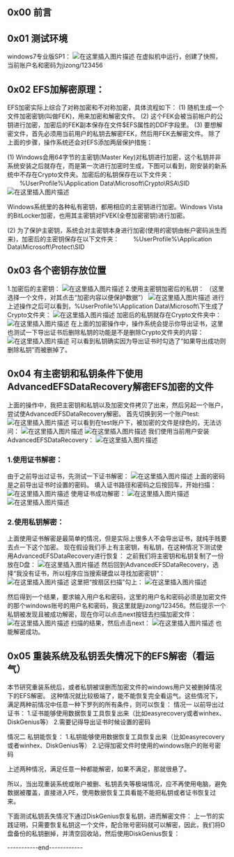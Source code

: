 ## 0x00 前言

## 0x01 测试环境
windows7专业版SP1：
![在这里插入图片描述](../image/231549a032d154c622be2b5b11bd967a.png)
在虚拟机中运行，创建了快照，当前账户名和密码为jizong/123456

## 0x02 EFS加解密原理：
EFS加密实际上综合了对称加密和不对称加密，具体流程如下：
(1) 随机生成一个文件加密密钥(叫做FEK)，用来加密和解密文件。
(2) 这个FEK会被当前帐户的公钥进行加密，加密后的FEK副本保存在文件$EFS属性的DDF字段里。
(3) 要想解密文件，首先必须用当前用户的私钥去解密FEK，然后用FEK去解密文件。
除了上面的步骤，操作系统还会对EFS添加两层保护措施：

(1) Windows会用64字节的主密钥(Master Key)对私钥进行加密，这个私钥并非系统安装之后就存在，而是第一次进行加密时生成，下图可以看到，刚安装的新系统中不存在Crypto文件夹。加密后的私钥保存在以下文件夹：
　　%UserProfile%\Application Data\Microsoft\Crypto\RSA\SID
　　![在这里插入图片描述](../image/aa1ddc2fda8304602681ec71d6487459.png)

Windows系统里的各种私有密钥，都用相应的主密钥进行加密。Windows Vista的BitLocker加密，也用其主密钥对FVEK(全卷加密密钥)进行加密。


(2) 为了保护主密钥，系统会对主密钥本身进行加密(使用的密钥由帐户密码派生而来)，加密后的主密钥保存在以下文件夹：
　　%UserProfile%\Application Data\Microsoft\Protect\SID

## 0x03 各个密钥存放位置
1.加密后的主密钥：
![在这里插入图片描述](../image/3f10578e97d3623576ae6ec0cdcf04f3.png)
2.使用主密钥加密后的私钥：
（这里选择一个文件，对其点击“加密内容以便保护数据”）
![在这里插入图片描述](../image/ff199fd4d601c98cf04e0dbe9bc5b821.png)
进行上述操作之后可以看到，%UserProfile%\Application Data\Microsoft\下生成了Crypto文件夹：
![在这里插入图片描述](../image/58e20d6e5e272e633cbc3c67ffa57d1c.png)
加密后的私钥就存在Crypto文件夹中：
![在这里插入图片描述](../image/fc288fd3423e9ef1a479f932d44c45a7.png)
在上面的加密操作中，操作系统会提示你导出证书，这里也测试一下导出证书后删除私钥的功能是不是删除Crypto文件夹的内容：
![在这里插入图片描述](../image/136ade76c7c67ce9b6385fec68f469c1.png)
可以看到私钥确实因为导出证书时勾选了“如果导出成功则删除私钥”而被删掉了。


## 0x04 有主密钥和私钥条件下使用AdvancedEFSDataRecovery解密EFS加密的文件
上面的操作中，我把主密钥和私钥以及加密文件拷贝了出来，然后另起一个账户，尝试使AdvancedEFSDataRecovery解密。
首先切换到另一个账户test:
![在这里插入图片描述](../image/e9c4e88a1a9552e5a34f0079a3e81588.png)
可以看到在test账户下，被加密的文件是绿色的，无法访问：
![在这里插入图片描述](../image/e9d8e4170de1f98146009dda67793059.png)
![在这里插入图片描述](../image/ec62dc0482d27c3745080631de3c3784.png)
我们使用当前用户安装AdvancedEFSDataRecovery：
![在这里插入图片描述](../image/04ffebd1be9583c3d5f9dee5fcb2328e.png)
### 1.使用证书解密：
由于之前导出过证书，先测试一下证书解密：
![在这里插入图片描述](../image/5c880c0db1fa229bac6195e4acb7d127.png)
上面的密码是之前导出证书时设置的密码。
填入证书路径和密码之后按回车，开始扫描：
![在这里插入图片描述](../image/dc9f5caf5c41bfb1656ee547321b83bd.png)
使用证书成功解密：
![在这里插入图片描述](../image/b66ab1de90987e681ec98a8e21113658.png)
![在这里插入图片描述](../image/122d52d3383aa30ebb36dca0fe9b62c3.png)
### 2.使用私钥解密：
上面使用证书解密是最简单的情况，但是实际上很多人不会导出证书，就纯手贱要去点一下这个加密。
现在假设我们手上有主密钥，有私钥，在这种情况下测试使用AdvancedEFSDataRecovery进行恢复：
之前我们将主密钥和私钥复制了一份放在D盘：
![在这里插入图片描述](../image/d8549f032c58f6143896d1c277bf6478.png)
然后回到AdvancedEFSDataRecovery，选择“我没有证书，所以程序应当搜索硬盘以寻找加密密钥”：
![在这里插入图片描述](../image/ff857fd80be871f4cbaa3e4f9ad87e90.png)
这里把“按扇区扫描”勾上：
![在这里插入图片描述](../image/b2ca10b7f45dbae591e3853649ff554c.png)

然后得到一个结果，要求输入用户名和密码，这里的用户名和密码必须是加密文件的那个windows账号的用户名和密码，我这里就是jizong/123456。然后提示一个私钥被发现且被成功解密，现在你可以点击next按钮去扫描加密文件：
![在这里插入图片描述](../image/924b94d5cbaf2c074bcb5087363032ea.png)
扫描的结果，然后点击next：
![在这里插入图片描述](../image/b10bb7620d1506d7747df39b20702087.png)
也能解密成功。

## 0x05 重装系统及私钥丢失情况下的EFS解密（看运气）
本节研究重装系统后，或者私钥被误删而加密文件的windows用户又被删掉情况下的EFS解密。
这种情况就比较极端了，能不能恢复完全看运气。这些情况下，满足两种前情况中任意一种下罗列的所有条件，则可以恢复：
情况一 以前导出过证书：
1.证书能够使用数据恢复工具恢复出来（比如easyrecovery或者winhex、DiskGenius等）
2.需要记得导出证书时候设置的密码

情况二 私钥能恢复：
1.私钥能够使用数据恢复工具恢复出来（比如easyrecovery或者winhex、DiskGenius等）
2.记得加密文件时使用的windows账户的账号密码

上述两种情况，满足任意一种都能解密，如果不满足，那就很悬了。

所以，当出现重装系统或账户被删、私钥丢失等极端情况，应不再使用电脑，避免数据被覆盖，直接进入PE，使用数据恢复工具看能不能把私钥或者证书恢复过来。

下面测试私钥丢失情况下通过DiskGenius恢复私钥，进而解密文件：
上一节的实践证明，只需要恢复私钥这一个文件，配合账号密码就可以解密，因此，我们将D盘备份的私钥删掉，并清空回收站，然后使用DiskGenius恢复：



-----------end------------
